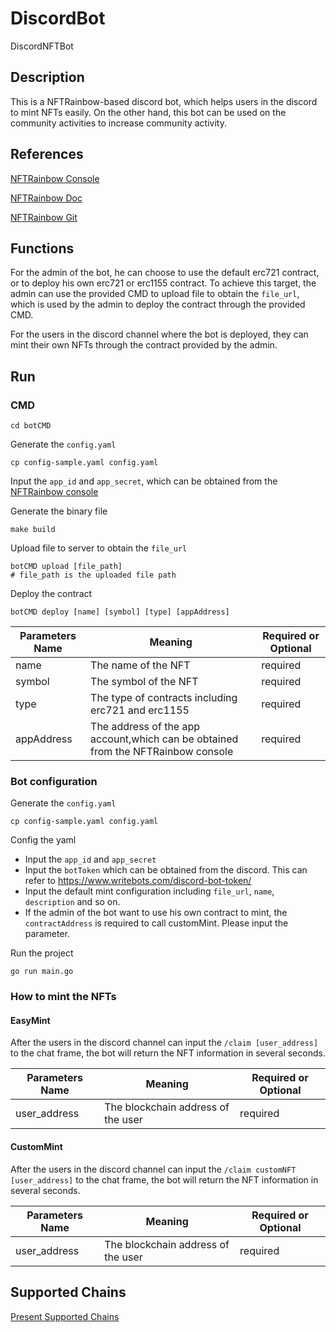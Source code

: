 # DiscordBot
DiscordNFTBot
## Description

This is a NFTRainbow-based discord bot, which helps users in the discord to mint NFTs easily. On the other hand, this bot can be used on the community activities to increase community activity.

## References
[NFTRainbow Console](https://console.nftrainbow.xyz/login)

[NFTRainbow Doc](https://docs.nftrainbow.xyz/)

[NFTRainbow Git](https://github.com/nft-rainbow)

## Functions
For the admin of the bot, he can choose to use the default erc721 contract, or to deploy his own erc721 or erc1155 contract. To achieve this target, the admin can use the provided CMD to upload file to 
obtain the `file_url`, which is used by the admin to deploy the contract through the provided CMD. 

For the users in the discord channel where the bot is deployed, they can mint their own NFTs through the contract provided by the admin.

## Run
### CMD
````
cd botCMD
````
Generate the `config.yaml`
````
cp config-sample.yaml config.yaml
````
Input the `app_id` and `app_secret`, which can be obtained from the [NFTRainbow console](https://console.nftrainbow.xyz/login)

Generate the binary file 
````
make build
````
Upload file to server to obtain the `file_url`
````
botCMD upload [file_path]
# file_path is the uploaded file path
````
Deploy the contract
````
botCMD deploy [name] [symbol] [type] [appAddress]
````

|  Parameters Name   | Meaning  | Required or Optional | 
|  ----  | ----  | ---- | 
| name  | The name of the NFT |required |
| symbol | The symbol of the NFT |required |
| type | The type of contracts including erc721 and erc1155 |required |
| appAddress | The address of the app account,which can be obtained from the NFTRainbow console |required |

### Bot configuration
Generate the `config.yaml`
````
cp config-sample.yaml config.yaml
````
Config the yaml 
- Input the `app_id` and `app_secret`
- Input the `botToken` which can be obtained from the discord. This can refer to <https://www.writebots.com/discord-bot-token/>
- Input the default mint configuration including `file_url`, `name`, `description` and so on.
- If the admin of the bot want to use his own contract to mint, the `contractAddress` is required to call customMint. Please input the parameter.

Run the project 
````
go run main.go
````

### How to mint the NFTs
#### EasyMint
After the users in the discord channel can input the `/claim [user_address]` to the chat frame, the bot will return the NFT information in several seconds.

|  Parameters Name   | Meaning  | Required or Optional | 
|  ----  | ----  | ---- | 
| user_address  | The blockchain address of the user |required |

#### CustomMint
After the users in the discord channel can input the `/claim customNFT [user_address]` to the chat frame, the bot will return the NFT information in several seconds.

|  Parameters Name   | Meaning  | Required or Optional | 
|  ----  | ----  | ---- | 
| user_address  | The blockchain address of the user |required |

## Supported Chains
[Present Supported Chains](https://docs.nftrainbow.xyz/docs/faqs#mu-qian-nftrainbow-zhi-chi-na-xie-lian:~:text=FAQs-,%E7%9B%AE%E5%89%8D%20NFTRainbow%20%E6%94%AF%E6%8C%81%E5%93%AA%E4%BA%9B%E9%93%BE%3F,-%E6%A0%91%E5%9B%BE%E9%93%BE)
